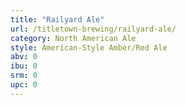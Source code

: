 ```yaml
---
title: "Railyard Ale"
url: /titletown-brewing/railyard-ale/
category: North American Ale
style: American-Style Amber/Red Ale
abv: 0
ibu: 0
srm: 0
upc: 0
---
```


